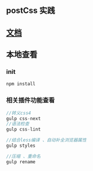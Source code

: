 ## postCss 实践

## [文档]('./src/README.md')
## 本地查看   
### init
```js
npm install
```
### 相关插件功能查看  

```js
//转义css4  
gulp css-next
//语法检查  
gulp css-lint

//结合less编译 、自动补全浏览器属性
gulp styles

//压缩 、重命名
gulp rename
```  
